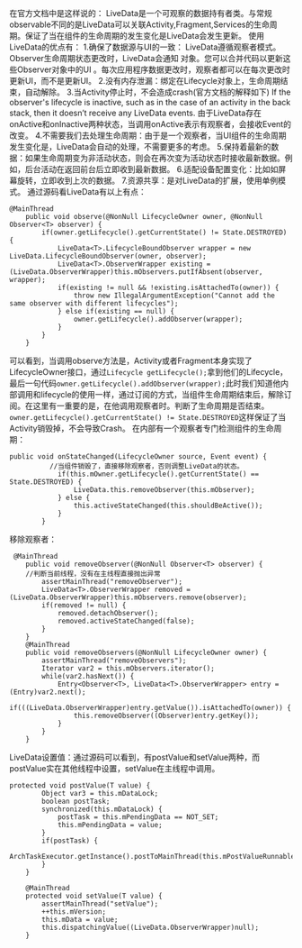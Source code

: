 在官方文档中是这样说的：
LiveData是一个可观察的数据持有者类。与常规observable不同的是LiveData可以关联Activity,Fragment,Services的生命周期。保证了当在组件的生命周期的发生变化是LiveData会发生更新。
使用LiveData的优点有：
1.确保了数据源与UI的一致： LiveData遵循观察者模式。Observer生命周期状态更改时，LiveData会通知 对象。您可以合并代码以更新这些Observer对象中的UI 。每次应用程序数据更改时，观察者都可以在每次更改时更新UI，而不是更新UI。
2.没有内存泄漏：绑定在Lifecycle对象上，生命周期结束，自动解除。
3.当Activity停止时，不会造成crash(官方文档的解释如下)
If the observer's lifecycle is inactive, such as in the case of an activity in the back stack, then it doesn’t receive any LiveData events.
由于LiveData存在onActive和onInactive两种状态，当调用onActive表示有观察者，会接收Event的改变。
4.不需要我们去处理生命周期：由于是一个观察者，当UI组件的生命周期发生变化是，LiveData会自动的处理，不需要更多的考虑。
5.保持着最新的数据：如果生命周期变为非活动状态，则会在再次变为活动状态时接收最新数据。例如，后台活动在返回前台后立即收到最新数据。
6.适配设备配置变化：比如如屏幕旋转，立即收到上次的数据。
7.资源共享：是对LiveData的扩展，使用单例模式。
通过源码看LiveData有以上有点：
```
@MainThread
    public void observe(@NonNull LifecycleOwner owner, @NonNull Observer<T> observer) {
        if(owner.getLifecycle().getCurrentState() != State.DESTROYED) {
            LiveData<T>.LifecycleBoundObserver wrapper = new LiveData.LifecycleBoundObserver(owner, observer);
            LiveData<T>.ObserverWrapper existing = (LiveData.ObserverWrapper)this.mObservers.putIfAbsent(observer, wrapper);
            if(existing != null && !existing.isAttachedTo(owner)) {
                throw new IllegalArgumentException("Cannot add the same observer with different lifecycles");
            } else if(existing == null) {
                owner.getLifecycle().addObserver(wrapper);
            }
        }
    }
```
可以看到，当调用observe方法是，Activity或者Fragment本身实现了LifecycleOwner接口，通过`Lifecycle getLifecycle();`拿到他们的Lifecycle，最后一句代码`owner.getLifecycle().addObserver(wrapper);`此时我们知道他内部调用和lifecycle的使用一样，通过订阅的方式，当组件生命周期结束后，解除订阅。在这里有一重要的是，在他调用观察者时。判断了生命周期是否结束。`owner.getLifecycle().getCurrentState() != State.DESTROYED`这样保证了当Activity销毁掉，不会导致Crash。
在内部有一个观察者专门检测组件的生命周期：
```
public void onStateChanged(LifecycleOwner source, Event event) {
          //当组件销毁了，直接移除观察者，否则调整LiveData的状态。
            if(this.mOwner.getLifecycle().getCurrentState() == State.DESTROYED) {
                LiveData.this.removeObserver(this.mObserver);
            } else {
                this.activeStateChanged(this.shouldBeActive());
            }
        }
```
移除观察者：

```
 @MainThread
    public void removeObserver(@NonNull Observer<T> observer) {
    //判断当前线程，没有在主线程直接抛出异常
        assertMainThread("removeObserver");
        LiveData<T>.ObserverWrapper removed = (LiveData.ObserverWrapper)this.mObservers.remove(observer);
        if(removed != null) {
            removed.detachObserver();
            removed.activeStateChanged(false);
        }
    }
    @MainThread
    public void removeObservers(@NonNull LifecycleOwner owner) {
        assertMainThread("removeObservers");
        Iterator var2 = this.mObservers.iterator();
        while(var2.hasNext()) {
            Entry<Observer<T>, LiveData<T>.ObserverWrapper> entry = (Entry)var2.next();
            if(((LiveData.ObserverWrapper)entry.getValue()).isAttachedTo(owner)) {
                this.removeObserver((Observer)entry.getKey());
            }
        }
    }
```
LiveData设置值：通过源码可以看到，有postValue和setValue两种，而postValue实在其他线程中设置，setValue在主线程中调用。
```
protected void postValue(T value) {
        Object var3 = this.mDataLock;
        boolean postTask;
        synchronized(this.mDataLock) {
            postTask = this.mPendingData == NOT_SET;
            this.mPendingData = value;
        }
        if(postTask) {
            ArchTaskExecutor.getInstance().postToMainThread(this.mPostValueRunnable);
        }
    }

    @MainThread
    protected void setValue(T value) {
        assertMainThread("setValue");
        ++this.mVersion;
        this.mData = value;
        this.dispatchingValue((LiveData.ObserverWrapper)null);
    }
```
